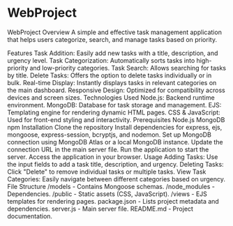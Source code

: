 # WebProject

WebProject
Overview
A simple and effective task management application that helps users categorize, search, and manage tasks based on priority.

Features
Task Addition: Easily add new tasks with a title, description, and urgency level.
Task Categorization: Automatically sorts tasks into high-priority and low-priority categories.
Task Search: Allows searching for tasks by title.
Delete Tasks: Offers the option to delete tasks individually or in bulk.
Real-time Display: Instantly displays tasks in relevant categories on the main dashboard.
Responsive Design: Optimized for compatibility across devices and screen sizes.
Technologies Used
Node.js: Backend runtime environment.
MongoDB: Database for task storage and management.
EJS: Templating engine for rendering dynamic HTML pages.
CSS & JavaScript: Used for front-end styling and interactivity.
Prerequisites
Node.js
MongoDB
npm
Installation
Clone the repository
Install dependencies for express, ejs, mongoose, express-session, bcryptjs, and nodemon.
Set up MongoDB connection using MongoDB Atlas or a local MongoDB instance. Update the connection URL in the main server file.
Run the application to start the server.
Access the application in your browser.
Usage
Adding Tasks: Use the input fields to add a task title, description, and urgency.
Deleting Tasks: Click "Delete" to remove individual tasks or multiple tasks.
View Task Categories: Easily navigate between different categories based on urgency.
File Structure
/models - Contains Mongoose schemas.
/node_modules - Dependencies.
/public - Static assets (CSS, JavaScript).
/views - EJS templates for rendering pages.
package.json - Lists project metadata and dependencies.
server.js - Main server file.
README.md - Project documentation.

